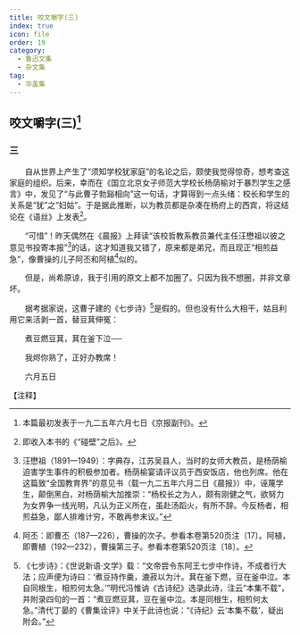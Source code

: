 ```yaml
---
title: 咬文嚼字(三)
index: true
icon: file
order: 19
category:
  - 鲁迅文集
  - 杂文集
tag:  
  - 华盖集
---
```


## 咬文嚼字(三)[^①]

### 三

　　自从世界上产生了“须知学校犹家庭”的名论之后，颇使我觉得惊奇，想考查这家庭的组织。后来，幸而在《国立北京女子师范大学校长杨荫榆对于暴烈学生之感言》中，发见了“与此曹子勃谿相向”这一句话，才算得到一点头绪：校长和学生的关系是“犹”之“妇姑”。于是据此推断，以为教员都是杂凑在杨府上的西宾，将这结论在《语丝》上发表[^②]。

　　“可惜”！昨天偶然在《晨报》上拜读“该校哲教系教员兼代主任汪懋祖以彼之意见书投寄本报”[^③]的话，这才知道我又错了，原来都是弟兄，而且现正“相煎益急”，像曹操的儿子阿丕和阿植[^④]似的。

　　但是，尚希原谅，我于引用的原文上都不加圈了。只因为我不想圈，并非文章坏。

　　据考据家说，这曹子建的《七步诗》[^⑤]是假的。但也没有什么大相干，姑且利用它来活剥一首，替豆萁伸冤：

　　煮豆燃豆萁，萁在釜下泣──

　　我烬你熟了，正好办教席！

　　六月五日

【注释】

[^①]:本篇最初发表于一九二五年六月七日《京报副刊》。

[^②]:即收入本书的《“碰壁”之后》。

[^③]:汪懋祖（1891—1949）：字典存，江苏吴县人，当时的女师大教员，是杨荫榆迫害学生事件的积极参加者。杨荫榆宴请评议员于西安饭店，他也列席。他在这篇致“全国教育界”的意见书（载一九二五年六月二日《晨报》）中，诬蔑学生，颠倒黑白，对杨荫榆大加推崇：“杨校长之为人，颇有刚健之气，欲努力为女界争一线光明，凡认为正义所在，虽赴汤蹈火，有所不辞。今反杨者，相煎益急，鄙人排难计穷，不敢再参末议。”

[^④]:阿丕：即曹丕（187—226），曹操的次子。参看本卷第520页注〔17〕。阿植，即曹植（192—232），曹操第三子。参看本卷第520页注〔18〕。

[^⑤]:《七步诗》：《世说新语·文学》载：“文帝尝令东阿王七步中作诗，不成者行大法；应声便为诗曰：‘煮豆持作羹，漉菽以为汁。萁在釜下燃，豆在釜中泣。本自同根生，相煎何太急。’”明代冯惟讷《古诗纪》选录此诗，注云“本集不载”，并附录四句的一首：“煮豆燃豆萁，豆在釜中泣。本是同根生，相煎何太急。”清代丁晏的《曹集诠评》中关于此诗也说：“《诗纪》云‘本集不载’，疑出附会。”
